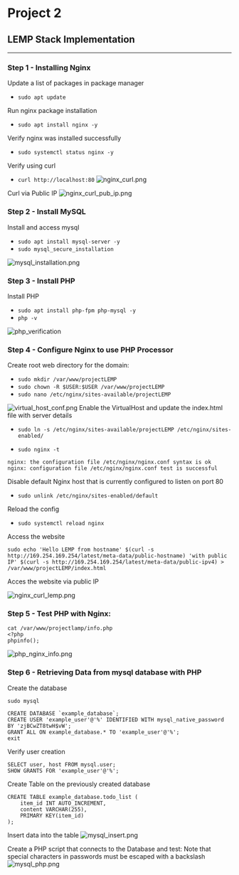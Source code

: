 # Project 2

## LEMP Stack Implementation
---
### Step 1 - Installing Nginx

Update a list of packages in package manager
- `sudo apt update`

Run nginx package installation
- `sudo apt install nginx -y`

Verify nginx was installed successfully
- `sudo systemctl status nginx -y`

Verify using curl
- `curl http://localhost:80`
![nginx_curl.png](screenshots/nginx_curl.png "nginx curl")


Curl via Public IP
![nginx_curl_pub_ip.png](screenshots/nginx_curl_pub_ip.png)

<!---
 #![alt text for screen readers](/path/to/image.png "Text to show on mouseover").
-->

### Step 2 - Install MySQL
Install and access mysql
- `sudo apt install mysql-server -y`
- `sudo mysql_secure_installation`

![mysql_installation.png](screenshots/mysql.png)

### Step 3 - Install PHP
Install PHP
- `sudo apt install php-fpm php-mysql -y`
- `php -v`

![php_verification](screenshots/php_verify.png)


### Step 4 - Configure Nginx to use PHP Processor
Create root web directory for the domain:

- `sudo mkdir /var/www/projectLEMP`               
- `sudo chown -R $USER:$USER /var/www/projectLEMP`
- `sudo nano /etc/nginx/sites-available/projectLEMP`



![virtual_host_conf.png](screenshots/virtualhost_conf.png)
Enable the VirtualHost and update the index.html file with server details

- `sudo ln -s /etc/nginx/sites-available/projectLEMP /etc/nginx/sites-enabled/`

- `sudo nginx -t`

```
nginx: the configuration file /etc/nginx/nginx.conf syntax is ok
nginx: configuration file /etc/nginx/nginx.conf test is successful
```

Disable default Nginx host that is currently configured to listen on port 80
- `sudo unlink /etc/nginx/sites-enabled/default`
  
Reload the config
- `sudo systemctl reload nginx`              

Access the website

`sudo echo 'Hello LEMP from hostname' $(curl -s http://169.254.169.254/latest/meta-data/public-hostname) 'with public IP' $(curl -s http://169.254.169.254/latest/meta-data/public-ipv4) > /var/www/projectLEMP/index.html`

Acces the website via public IP

![nginx_curl_lemp.png](screenshots/nginx_curl_lemp.png)


### Step 5 - Test PHP with Nginx:

```
cat /var/www/projectlamp/info.php
<?php
phpinfo();
```
![php_nginx_info.png](screenshots/php_nginx_info.png)

### Step 6 - Retrieving Data from mysql database with PHP
Create the database
```
sudo mysql

CREATE DATABASE `example_database`;
CREATE USER 'example_user'@'%' IDENTIFIED WITH mysql_native_password BY 'zjBCwZT8twH$vW';
GRANT ALL ON example_database.* TO 'example_user'@'%';
exit
```

Verify user creation
```
SELECT user, host FROM mysql.user;
SHOW GRANTS FOR 'example_user'@'%';
```

Create Table on the previously created database
```
CREATE TABLE example_database.todo_list (  
    item_id INT AUTO_INCREMENT, 
    content VARCHAR(255), 
    PRIMARY KEY(item_id) 
);
```

Insert data into the table
![mysql_insert.png](screenshots/mysql_insert.png)

Create a PHP script that connects to the Database and test:
Note that special characters in passwords must be escaped with a backslash
![mysql_php.png](screenshots/mysql_php.png)
